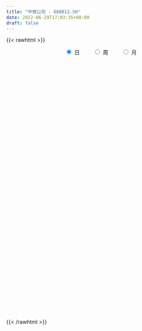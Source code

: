 ```yaml
---
title: "中微公司 - 688012.SH"
date: 2022-06-29T17:03:35+08:00
draft: false
---
```

{{< rawhtml >}}
    <div style="text-align: center">
        <label style="padding: 1rem;"><input style="margin-right: .5rem" type="radio" name="period" value="D" checked onclick="period_change(this)">日</label>
        <label style="padding: 1rem;"><input style="margin-right: .5rem" type="radio" name="period" value="W" onclick="period_change(this)">周</label>
        <label style="padding: 1rem;"><input style="margin-right: .5rem" type="radio" name="period" value="M" onclick="period_change(this)">月</label>
    </div>
    <div id="chart" style="height: 700px;"></div> 
    <script type="text/javascript">
        const D_v = [21532.3,25287.91,28252.12,36360.86,23301.72,32332.23,22603.24,20315.88,37349.84,37706.82,51556.16,33073.04,34299.2,32228.24,26171.4,37583.78,30838.77,32577.52,54292.66,66043.39,43906.94,46294.29,49830.42,50639.42,56977.89,43512.86,53248.67,32442.05,43869.91,41009.09,70793.9,48223.86,54056.94,68124.53,42518.94,82080.92,61650.99,89399.94,81242.79,80389.44,70031.87,49073.4,59606.68,64325.01,47769.91,56822.36,37886.48,29368.86,29942.25,42675.8,37339.74,24445.16,22546.65,31050.84,22503.02,46671.87,58168.71,26228.47,40235.33,23703.06,28880.95,37249.81,64925.39,87578.28,32872.89,34609.54,25985.16,26371.24,36089.07,55313.49,33164.44,46878.7,32481.86,40244.45,24789.3,27358.66,25005.88,28148.01,28010.5,38325.16,24130.02,32681.73,61934.17,33910.61,32788.64,27910.24,32760.42,23512.63,23762.84,27190.82,26480.81,28647.74,25053.13,29829.95,34005.66,36888.61,73573.05,53534.58,58339.36,39145.13,37464.89,47340.15,103141.42,49028.76,70738.97,37152.02,34130.0,70284.84,55707.69,26029.7,24930.97,19251.0,37330.91,24516.88,27709.94,27400.14,29575.88,54561.37,31962.51,41567.18,23881.14,33145.69,31695.79,27186.53,43498.86,68497.2,111941.1,70364.95,57372.94,29955.21,27531.18,30447.43,64914.6,46297.94,38799.8,27150.22,58231.75,26298.59,26498.09,30622.89,66777.53,51981.13,71591.42,55219.89,57753.89,35620.85,57397.17,43983.21,104117.64,136958.6,149894.25,111262.34,70734.36,66520.85,53481.39,58967.62,50819.71,45934.98,42940.81,42173.06,44517.29,36087.09,32244.37,64991.21,57452.83,62863.41,40870.32,31611.58,38051.46,51559.92,48630.82,51551.78,44097.51,51127.92,66576.06,56414.95,43113.48,54912.58,33358.14,68178.19,42101.44,61428.85,55443.71,42716.82,63946.49,48514.89,39309.36,30131.14,33691.7,24818.91,28021.23,21141.06,42992.26,36886.28,33518.23,49790.32,32092.32,27770.37,54146.02,88022.16,103348.06,44074.88,72213.98,45206.29,38905.19,31593.42,28929.06,22475.59,42473.66,27990.82,47307.84,28991.41,20477.97,32715.82,22474.22,43438.36,40898.94,28587.24,42839.79,35480.12,25292.08,55991.65,28475.6,26874.7,26261.06,44610.88,76307.06,51464.2,49195.28,39220.44,28201.21,26805.86,35558.87,51095.41,68065.81,96030.11,55676.33,48039.5,104869.37,69791.19,55576.01,58397.96,90168.54,68597.0,57085.1,90192.47,112133.71,119261.29,95747.44,222778.7,179185.34,94106.24,82056.44,133473.76,90909.62,87955.82,90562.92,73187.02,111085.99,92817.3,92270.73,214158.85,131973.54,120326.07,185155.48,122410.59,142664.33,110644.86,89419.59,88384.88,122565.16,82870.23,60563.66,141571.93,221085.61,191876.91,181347.01,238896.79,148945.06,189249.81,170596.93,169275.11,213211.18,132598.93,81893.5,145366.21,104425.55,94061.74,91342.68,101388.6,102267.07,87402.62,79413.28,74147.74,94138.01,74470.31,88040.29,78245.81,95215.55,92331.25,63590.9,149593.47,116261.73,93915.96,108220.54,92732.43,79448.43,53368.57,55594.05,79388.27,108228.41,74911.51,57918.61,40974.39,64595.84,52097.91,47988.61,72953.18,51002.71,54588.8,51550.5,56778.94,69934.56,55227.44,56085.26,65113.81,59921.85,44591.98,84841.2,45873.89,33575.25,35304.78,43442.03,76602.7,50792.51,46168.44,58291.93,60661.34,98534.2,48561.45,59236.68,48863.97,42193.05,55522.08,54246.71,67489.69,136801.87,148224.03,70653.11,60056.36,56096.59,52182.23,51910.15,43076.74,60633.79,60754.35,53413.56,56052.59,49304.61,41837.85,53079.2,39620.34,81707.3,67879.49,44717.75,52280.1,39268.28,48230.38,59154.36,54372.62,34370.41,44562.69,33392.29,78992.85,62475.04,49573.51,41929.37,51350.1,46750.15,38914.26,43336.72,48400.07,64030.25,50569.68,194938.31,110441.91,96410.63,65577.14,65175.56,63127.7,71449.34,49053.74,55999.32,67758.75,74577.43,49359.19,55329.47,57438.66,115665.39,88578.46,112171.98,76992.87,73792.14,53107.19,84182.56,53183.28,54433.98,47494.18,53717.44,115844.73,68684.25,70977.98,49897.52,30414.14,51987.55,111864.71,96109.17,60032.81,42361.63,42240.28,44692.87,43838.95,66137.12,58260.57,73810.71,97034.69,96924.83,104458.6,35292.94,62209.99,75161.53,73517.41,35372.65,31110.43,41696.74,31618.72,39648.12,42649.49,26297.12,28722.42,34636.22,57592.55,38606.52,47132.99,34884.62,41163.24,39532.51,51116.87,33209.71,71864.92,30089.8,51662.53,36801.0,29474.92,34931.58,36080.58,50017.34,47540.83,49599.22,65546.57,57909.57,51321.16,33467.67,24593.78,61268.54,63749.12,35524.75,24617.74,28478.78,37561.95,43576.35,43263.02,44236.34,25546.08,35018.22,27863.17,25596.47,33708.65,40498.81,73060.95,75966.61,127062.14,97483.68,60335.66,53751.07,66132.61,109515.7,57706.18,77945.65,49031.55,40865.7,45653.35,42472.4,48010.96,63628.67,40875.48,43390.9,48594.66,72367.96,67095.6]
const D_histogram = [0.0,-0.1857094017,-0.7112320452,-0.6681629819,-0.7499935336,-1.4089073855,-1.5468274631,-1.7565144303,-1.0740226624,-0.1483722298,1.6722002428,2.7833896817,3.3043088502,2.5971715537,2.0646928518,2.0854527386,2.056566316,1.8995775261,4.1212622715,4.7813178677,4.9965401589,5.1266209987,5.1465425692,4.9525415466,5.3559667777,4.1349076161,0.616449583,-2.7683482895,-5.0879034416,-5.9282120524,-6.7008554574,-7.1755624857,-7.4822778838,-7.9224304776,-7.9538976896,-6.7757782951,-5.1551395866,-3.0565675206,0.3138474703,1.1246349105,1.4443219006,1.204488101,0.2670439816,0.508884951,0.0809872817,0.0315797171,-0.2516065984,-0.6154863945,-0.744621998,-0.554784624,-1.0684319364,-1.2367709153,-1.4527261696,-1.7113361902,-1.9594406703,-2.9014371905,-2.3786655145,-2.0536233634,-1.7716990823,-1.5345610659,-1.4684448982,-1.4024272726,-0.7553568315,-1.5306402115,-2.0588242021,-2.6097104421,-2.815805855,-2.4235343669,-1.8895143024,-0.6196129585,0.1076085766,1.0332331856,1.8689620594,2.4164811249,2.6259782716,2.8248989161,2.6346489353,2.0602147464,1.5026947782,1.733987745,1.7167333183,1.7123554393,2.5522154779,2.6722497183,2.257890496,1.7746860756,1.1438955268,0.6303884008,0.4277490053,-0.0751944745,-0.6185726636,-1.1988813917,-1.5458224074,-1.4931244789,-1.0284794695,-0.6945989239,-0.0246383355,0.0295673963,0.774077664,1.084025957,1.3900599941,1.5423270496,2.6824678617,2.8091832072,1.784774588,0.9449301476,0.5472660858,-0.3143555568,-0.7661234817,-1.0619334394,-1.1291074917,-1.1751556532,-1.2775368439,-1.2486799238,-1.274716562,-1.390239626,-1.1792931675,-0.6106335618,-0.0555065417,0.5004549493,0.7547911644,0.744394673,0.9108944331,1.0664222964,1.2025750376,1.6683408919,2.655822189,2.8058877705,2.3466161031,1.7692108489,1.2697186971,1.0140207422,1.3466086822,0.9220968839,0.8032699778,0.5556068191,-0.3303453963,-0.9201431825,-1.1330339369,-1.1463601212,-0.5284085412,0.0762254488,0.422386175,0.3672609061,-0.1179339433,-0.3077253036,0.0454551564,0.2608547498,1.0212918733,2.2904787975,2.5980803476,3.1316217407,2.7097452035,2.4484464083,1.9583163993,1.1628327492,0.5806848027,0.3694907854,-0.2479931416,-1.1388892661,-1.9578511553,-2.1769819575,-2.4070289096,-2.9084464198,-3.150731974,-3.7901808614,-4.0607691477,-3.7882669156,-3.4567091663,-2.8117356947,-2.3072370504,-1.7434946667,-1.4713318883,-1.1784119667,-1.3254932573,-1.6680662185,-1.4808909518,-1.2265780842,-1.0160253933,-1.1690071415,-1.1543407606,-1.5477421872,-2.1331952879,-2.293567121,-1.7679914488,-1.6088310133,-1.6093424846,-1.3916173018,-0.9611080325,-0.5465189486,-0.1445272003,0.2715829519,0.649221183,0.6138800892,0.5307433275,0.8381651836,1.129210406,1.2721830933,1.6814566307,2.4072156058,3.0701912721,3.3642460462,3.8334785953,3.8092822233,3.4626568623,2.9414486055,2.3186700807,1.9269876523,1.836691286,1.6384548449,1.7340473787,1.5108941404,1.2117216267,1.0150310401,0.8752552852,0.6577841816,0.1966614093,-0.0201195888,0.1178346164,0.2051481369,0.1031521476,-0.4544503592,-0.8812551095,-1.083633313,-1.0301582233,-0.7248771238,0.0378628121,0.4626888989,0.8585235387,1.0099014988,0.9876106692,0.7411515461,0.6372818876,0.7971702303,0.9781613609,1.4446506324,1.4503264221,1.5190345148,1.8952401863,2.0795686236,1.7156911074,1.615601294,1.6051937203,1.1724426625,0.7266463024,0.6083695133,-0.0777480081,-0.2252849037,-0.4922330684,0.7120756142,1.8388559954,2.4555621028,2.3993788018,2.6068724235,2.1421197273,1.9328187802,1.8557351184,1.3897214112,1.2015261231,0.4951474294,-0.5358554787,-0.5223062195,-0.6653324149,-0.5541439439,0.26000941,0.7120654562,0.7452813563,0.1347359178,-0.3383429882,-0.801798067,-1.7627851859,-2.4579166287,-2.9424583262,-2.3988083489,-0.3319958202,1.308115875,3.2185103871,3.4167002052,2.9466476144,4.2907896665,5.1244302255,4.2470142063,1.6927275209,0.3527916802,-0.8936690269,-2.2285902991,-3.1048332256,-3.7203468858,-3.8955694707,-3.6529556233,-4.2205119047,-4.326672127,-4.6904454011,-4.676660518,-4.2388799622,-3.5773529968,-2.5455639336,-1.7454409846,-1.3856726071,-1.5001298872,-1.4237710043,-2.1973221807,-2.2071953332,-2.5063317691,-3.0898236083,-2.9702444502,-2.3112135586,-1.8564385537,-1.4254897719,-0.8692727132,-0.0804743293,-0.1392247181,-0.1514461697,-0.0665097929,0.1356490933,-0.1146344443,0.0694284325,0.5612346468,0.8793579898,0.7636147016,0.7357236239,0.5125166009,0.1404078342,0.0879118638,-0.1803493161,-0.6733969942,-0.8128100134,-0.8490461879,-0.232846783,-0.0084877316,0.2016767494,0.2976555516,0.389745511,0.9044514333,1.2580558221,1.290808066,0.9978202542,0.337612805,0.7478595055,1.0444910667,1.1881626727,1.2608220912,1.2312357199,1.1962970035,0.7933477997,0.9084877122,1.6555086533,2.2999889507,2.3619012417,2.1317290069,1.5859305335,1.2048960913,0.9054320302,0.6560513792,0.739371905,0.4463438944,0.077914067,0.0751149456,-0.233330423,-0.6783573165,-0.8248222579,-0.8779810962,-1.4090434952,-1.3662027615,-1.5243780338,-1.800609129,-1.7895500295,-1.593647638,-1.5093354507,-1.5112617842,-1.3716041309,-1.4122426041,-1.3033528888,-1.6363568687,-2.0560282394,-2.2531698386,-2.3266348251,-2.3281057421,-2.3301229704,-2.1336985266,-1.8949096471,-1.6690370406,-1.1784989252,-0.7767604971,-0.8296844903,-0.825959434,-0.5712514221,-0.3295501796,-0.2164106237,-0.2907588466,-0.0007044968,0.1062391111,0.2929516166,0.6168472734,0.7817889,0.8194420829,0.7638991695,0.62622443,1.0746557702,1.293960262,1.7974633935,1.8927536257,1.6399117184,1.5287430048,1.1155988284,1.0198642588,0.8634793705,0.6236176399,0.2755782923,0.7561212398,1.1106961467,1.4405026657,1.5682867133,1.4915271726,1.4933190973,1.7686771066,1.6884083625,1.6076847251,1.4978872719,1.4066702284,1.1493470526,0.7451746451,0.5747737522,0.25602326,0.1150484903,0.2470667574,0.1802237099,-0.2130232011,-0.5855370303,-0.9592931327,-0.7325841448,-0.564117488,-0.4894793364,-0.3871033776,-0.4403049611,-0.4698025737,-0.5947831728,-0.7736178672,-0.8710464315,-0.9971505759,-0.8406979993,-0.6238342842,-0.3924542569,-0.4191193592,-0.3741491198,-0.1881428633,-0.3429801311,-0.4549404346,-0.7105333475,-0.7482112685,-0.8019771068,-0.5548553916,-0.4862974754,-0.4913021332,-0.5301832551,-0.646401308,-1.0556068016,-1.3737905584,-1.2054033874,-0.8600144987,-0.2385879066,0.1575079612,0.4180513229,0.4367086724,0.7931791706,1.1666675951,1.4054164833,1.5114473922,1.3829766428,1.4091358524,1.4382863807,1.5072633799,1.575006294,1.4969886001,1.1355595129,0.8074960697,0.5476115786,0.2541292381,0.2524225237,0.6258386107,0.882159226,1.4523287573,1.9747768616,2.155266047,2.1357661269,1.7311624531,1.6212851377,1.3382696837,0.8136544523,0.3783214022,0.0668560185,-0.1444145936,-0.3555092493,-0.4448510289,-0.9167757081,-1.056664499,-1.103780695,-1.1720024939,-0.8502594766,-0.9416663294]
const D_fast = [0.0,-0.2321367521,-0.9354674069,-1.0594390891,-1.3287680242,-2.3399087224,-2.8645356658,-3.5133512406,-3.0993651383,-2.2108077632,0.0278147702,1.8348516294,3.1818480105,3.1240036025,3.1076981135,3.649821185,4.1350763414,4.452981933,7.7049822463,9.5603673094,11.0247246403,12.4364607298,13.7430179426,14.7871523066,16.5295692322,16.3422369746,12.9778913372,8.9010063924,5.3094753798,2.987113756,0.5392564866,-1.7293411631,-3.9066260321,-6.3273862454,-8.3473278797,-8.863153059,-8.5312992472,-7.1968690614,-3.7479922028,-2.656046035,-1.9752785698,-1.9139903441,-2.7846734682,-2.4156112609,-2.8232621098,-2.8647747452,-3.2108627102,-3.728614105,-4.0439052079,-3.9927639899,-4.7735192864,-5.2510509942,-5.8301877909,-6.516631859,-7.2545965066,-8.9219523245,-8.9938470271,-9.1822107169,-9.3432112064,-9.4897134565,-9.7907085133,-10.0752977059,-9.6170664726,-10.7750099055,-11.8178999467,-13.0212137972,-13.9312606738,-14.1448727774,-14.0832312885,-12.9682331842,-12.214109505,-11.0301765995,-9.7272072109,-8.5755678642,-7.7095761496,-6.8044307761,-6.3360185231,-6.3953990254,-6.577245299,-5.912455396,-5.5005264932,-5.0768155123,-3.5989016042,-2.8108049342,-2.6606915325,-2.700224434,-3.0450411011,-3.4009511269,-3.4966532711,-4.0183953695,-4.7164167245,-5.5964458006,-6.329842418,-6.6504256093,-6.4429004673,-6.2826696527,-5.6188686481,-5.5572710673,-4.6192413836,-4.0382866013,-3.3847375657,-2.8468887478,-1.0361309703,-0.207119823,-0.7853347951,-1.3889466987,-1.6497942391,-2.5900047709,-3.2333035662,-3.7945968837,-4.144047809,-4.4838848837,-4.9056502854,-5.1889633462,-5.5336791249,-5.9967620955,-6.0806389288,-5.6646377136,-5.1233873289,-4.4423121006,-3.9992780944,-3.8235759176,-3.4293525492,-3.0072191118,-2.5704226112,-1.687571534,-0.0361346896,0.8154028345,0.9427851929,0.807682651,0.6256201734,0.6234274041,1.2926675147,1.0986799374,1.1806705256,1.0719090717,0.1033705073,-0.7164630746,-1.2126123132,-1.5125285278,-1.0266790831,-0.4029887309,0.0487685391,0.0854584966,-0.4292198386,-0.6959425247,-0.3313982757,-0.0507849948,0.964975097,2.8067817205,3.7639033575,5.0803501859,5.3359099495,5.6867227564,5.6861718472,5.1813963844,4.7444196386,4.6255983176,3.9461161052,2.7704976642,1.4620729862,0.6986966945,-0.1331074849,-1.3616366,-2.3916051478,-3.9785992505,-5.2643798238,-5.9389443206,-6.4715638628,-6.5295243148,-6.6018349332,-6.4739662162,-6.5696364098,-6.5713194799,-7.0497740849,-7.8093636007,-7.992411072,-8.0447427253,-8.0881963828,-8.5334299163,-8.8073487256,-9.587685699,-10.7064376217,-11.440201235,-11.356623425,-11.5996707429,-12.0025178353,-12.132696978,-11.9424647168,-11.6645053701,-11.2986454219,-10.8146395317,-10.2746960048,-10.1565670764,-10.1070180061,-9.5900548542,-9.0167070303,-8.5556885696,-7.7260508745,-6.398487998,-4.9679645137,-3.832848228,-2.4052460301,-1.4771218462,-0.9580829916,-0.7439290971,-0.7870401017,-0.696975617,-0.3280991619,-0.1167218917,0.4123824868,0.5669527835,0.5707106765,0.62777785,0.7068159164,0.6537908582,0.2418334382,0.0200225429,0.1874354022,0.3260359569,0.2498280045,-0.4213870921,-1.0685056198,-1.5417921515,-1.7458566176,-1.6217947991,-0.8495891602,-0.3090908486,0.3013746758,0.7052280106,0.9298398483,0.8686686117,0.9241194251,1.2833003254,1.7088317962,2.5364837258,2.9047411211,3.3532078425,4.2032235605,4.9074441537,4.9724894144,5.2762999245,5.6671907808,5.5275503887,5.2634156041,5.2972311934,4.5916766699,4.3878185485,3.9978121166,5.3801397028,6.9666340829,8.1972307159,8.7408921154,9.600103843,9.6708810786,9.9447848265,10.3316349443,10.21305159,10.3252378327,9.7426459963,8.5776792185,8.4606519228,8.1512926237,8.1239451088,9.0031008152,9.6331732255,9.8527094646,9.2758480056,8.7181833524,8.0542787569,6.6525953416,5.3429847416,4.1228284625,4.0667763526,6.0505899262,8.0177305902,10.7327526991,11.7851175685,12.0517268813,14.46856635,16.5833144653,16.7676519977,14.6365471926,13.3848092719,11.9149313081,10.0228624611,8.3704112282,6.8248108466,5.675695894,5.0050708356,3.382386578,2.1945583239,0.6581736996,-0.4972065468,-1.1191459815,-1.3519572653,-0.9565591855,-0.5927964827,-0.579446257,-1.0689360089,-1.3485198771,-2.6714015986,-3.2330735844,-4.1587929626,-5.5147407039,-6.1377226583,-6.0564951564,-6.0658297899,-5.9912534511,-5.6523545707,-4.8836747691,-4.9772313374,-5.0273143315,-4.9590054029,-4.7229342434,-5.001876392,-4.8004564071,-4.1683415311,-3.6303786906,-3.5552183034,-3.3991784752,-3.494256348,-3.8312631561,-3.8617811606,-4.1751296694,-4.8365265961,-5.1791421187,-5.4276398402,-4.869652131,-4.6474150125,-4.3868313441,-4.2164386541,-4.0269123169,-3.2860935362,-2.617975192,-2.2625209315,-2.3060536798,-2.8818579278,-2.2846463509,-1.726892023,-1.2861797489,-0.8983148075,-0.6200922489,-0.3559567143,-0.5605689683,-0.2183071278,0.9425909767,2.1620685118,2.8144561132,3.1172161301,2.9679002901,2.8880898708,2.8149838172,2.729616011,2.9977795131,2.8163374761,2.4673861653,2.4833657804,2.1165878061,1.5019715834,1.1493010775,0.8766469652,-0.0066763076,-0.3053862643,-0.844656045,-1.5710394225,-2.0073678303,-2.2098773483,-2.5028990237,-2.8826408033,-3.0858841827,-3.4795833069,-3.6965318138,-4.4386250109,-5.3723034415,-6.1327375003,-6.7878611931,-7.3713585456,-7.9559065165,-8.2929067043,-8.5278452366,-8.7192318902,-8.5233185062,-8.3157702023,-8.5761153181,-8.7788801203,-8.666984964,-8.5076712664,-8.4486343664,-8.5956723009,-8.3057940753,-8.1722906897,-7.91234028,-7.4342328048,-7.0738439533,-6.8313302496,-6.6958983707,-6.6770170026,-5.9599217199,-5.4171271626,-4.4642581827,-3.8957795441,-3.7386435218,-3.4676264841,-3.6018709534,-3.4426394584,-3.383154504,-3.4671118246,-3.7462565992,-3.0766833417,-2.4444343981,-1.7545022128,-1.2346464867,-0.9385242343,-0.5634025353,0.1541247506,0.4959580972,0.8171556411,1.0818300058,1.3422805194,1.3722941067,1.1544153605,1.1277079057,0.8729632285,0.7607505814,0.9545355378,0.9327484178,0.4862457065,-0.0326523802,-0.6462317658,-0.6026688141,-0.5752315293,-0.6229632118,-0.6173630974,-0.7806409212,-0.9275891772,-1.2012655695,-1.5735047308,-1.8886949029,-2.2640866913,-2.3178086145,-2.2569034704,-2.1236370074,-2.2550819494,-2.3036489901,-2.1646784494,-2.4052607499,-2.6309561621,-3.0641824119,-3.28891315,-3.543173265,-3.4347653976,-3.4877818503,-3.6156120414,-3.787038977,-4.064857357,-4.737964551,-5.3995959474,-5.5325596232,-5.4021743593,-4.8403947438,-4.4049218856,-4.0398656932,-3.9120311756,-3.3572658848,-2.6921105615,-2.1020075525,-1.6181147955,-1.4008413843,-1.0223982116,-0.6336760881,-0.1878832439,0.2736112437,0.5698406998,0.4923014908,0.366112065,0.2431304686,0.0131804376,0.0745793542,0.6044550939,1.0813155157,2.0145672363,3.030709556,3.7500152531,4.2644568648,4.2926438043,4.5880877733,4.6396397403,4.3184381219,3.9776854223,3.6829340432,3.4355597827,3.1355878148,2.9350332779,2.2339146717,1.8298597561,1.5067983862,1.1455759639,1.254754112,0.9279306769]
const D_slow = [0.0,-0.0464273504,-0.2242353617,-0.3912761072,-0.5787744906,-0.931001337,-1.3177082027,-1.7568368103,-2.0253424759,-2.0624355334,-1.6443854727,-0.9485380522,-0.1224608397,0.5268320487,1.0430052617,1.5643684464,2.0785100254,2.5534044069,3.5837199748,4.7790494417,6.0281844814,7.3098397311,8.5964753734,9.83461076,11.1736024545,12.2073293585,12.3614417542,11.6693546819,10.3973788215,8.9153258084,7.240111944,5.4462213226,3.5756518516,1.5950442322,-0.3934301902,-2.0873747639,-3.3761596606,-4.1403015407,-4.0618396732,-3.7806809455,-3.4196004704,-3.1184784451,-3.0517174497,-2.924496212,-2.9042493915,-2.8963544623,-2.9592561119,-3.1131277105,-3.29928321,-3.4379793659,-3.70508735,-4.0142800789,-4.3774616213,-4.8052956688,-5.2951558364,-6.020515134,-6.6151815126,-7.1285873535,-7.571512124,-7.9551523905,-8.3222636151,-8.6728704332,-8.8617096411,-9.244369694,-9.7590757445,-10.4115033551,-11.1154548188,-11.7213384105,-12.1937169861,-12.3486202257,-12.3217180816,-12.0634097852,-11.5961692703,-10.9920489891,-10.3355544212,-9.6293296922,-8.9706674584,-8.4556137718,-8.0799400772,-7.646443141,-7.2172598114,-6.7891709516,-6.1511170821,-5.4830546525,-4.9185820285,-4.4749105096,-4.1889366279,-4.0313395277,-3.9244022764,-3.943200895,-4.0978440609,-4.3975644088,-4.7840200107,-5.1573011304,-5.4144209978,-5.5880707288,-5.5942303126,-5.5868384636,-5.3933190476,-5.1223125583,-4.7747975598,-4.3892157974,-3.718598832,-3.0163030302,-2.5701093832,-2.3338768463,-2.1970603248,-2.275649214,-2.4671800845,-2.7326634443,-3.0149403172,-3.3087292305,-3.6281134415,-3.9402834225,-4.258962563,-4.6065224695,-4.9013457613,-5.0540041518,-5.0678807872,-4.9427670499,-4.7540692588,-4.5679705905,-4.3402469823,-4.0736414082,-3.7729976488,-3.3559124258,-2.6919568786,-1.990484936,-1.4038309102,-0.9615281979,-0.6440985237,-0.3905933381,-0.0539411676,0.1765830534,0.3774005479,0.5163022526,0.4337159036,0.2036801079,-0.0795783763,-0.3661684066,-0.4982705419,-0.4792141797,-0.373617636,-0.2818024094,-0.3112858953,-0.3882172212,-0.3768534321,-0.3116397446,-0.0563167763,0.5163029231,1.16582301,1.9487284451,2.626164746,3.2382763481,3.7278554479,4.0185636352,4.1637348359,4.2561075322,4.1941092468,3.9093869303,3.4199241415,2.8756786521,2.2739214247,1.5468098197,0.7591268262,-0.1884183891,-1.203610676,-2.1506774049,-3.0148546965,-3.7177886202,-4.2945978828,-4.7304715495,-5.0983045215,-5.3929075132,-5.7242808275,-6.1412973822,-6.5115201201,-6.8181646412,-7.0721709895,-7.3644227749,-7.653007965,-8.0399435118,-8.5732423338,-9.146634114,-9.5886319762,-9.9908397296,-10.3931753507,-10.7410796762,-10.9813566843,-11.1179864215,-11.1541182215,-11.0862224836,-10.9239171878,-10.7704471655,-10.6377613337,-10.4282200378,-10.1459174363,-9.8278716629,-9.4075075052,-8.8057036038,-8.0381557858,-7.1970942742,-6.2387246254,-5.2864040696,-4.420739854,-3.6853777026,-3.1057101824,-2.6239632694,-2.1647904479,-1.7551767366,-1.3216648919,-0.9439413569,-0.6410109502,-0.3872531901,-0.1684393688,-0.0039933234,0.0451720289,0.0401421317,0.0696007858,0.12088782,0.1466758569,0.0330632671,-0.1872505103,-0.4581588385,-0.7156983943,-0.8969176753,-0.8874519723,-0.7717797475,-0.5571488629,-0.3046734882,-0.0577708209,0.1275170656,0.2868375375,0.4861300951,0.7306704353,1.0918330934,1.4544146989,1.8341733277,2.3079833742,2.8278755301,3.256798307,3.6606986305,4.0619970605,4.3551077262,4.5367693018,4.6888616801,4.6694246781,4.6131034521,4.490045185,4.6680640886,5.1277780875,5.7416686131,6.3415133136,6.9932314195,7.5287613513,8.0119660463,8.4758998259,8.8233301787,9.1237117095,9.2474985669,9.1135346972,8.9829581423,8.8166250386,8.6780890526,8.7430914052,8.9211077692,9.1074281083,9.1411120877,9.0565263407,8.8560768239,8.4153805275,7.8009013703,7.0652867887,6.4655847015,6.3825857464,6.7096147152,7.514242312,8.3684173633,9.1050792669,10.1777766835,11.4588842399,12.5206377914,12.9438196717,13.0320175917,12.808600335,12.2514527602,11.4752444538,10.5451577324,9.5712653647,8.6580264589,7.6028984827,6.5212304509,5.3486191007,4.1794539712,3.1197339806,2.2253957314,1.589004748,1.1526445019,0.8062263501,0.4311938783,0.0752511272,-0.474079418,-1.0258782512,-1.6524611935,-2.4249170956,-3.1674782081,-3.7452815978,-4.2093912362,-4.5657636792,-4.7830818575,-4.8032004398,-4.8380066193,-4.8758681618,-4.89249561,-4.8585833367,-4.8872419477,-4.8698848396,-4.7295761779,-4.5097366805,-4.3188330051,-4.1349020991,-4.0067729489,-3.9716709903,-3.9496930244,-3.9947803534,-4.1631296019,-4.3663321053,-4.5785936523,-4.636805348,-4.6389272809,-4.5885080936,-4.5140942057,-4.4166578279,-4.1905449696,-3.8760310141,-3.5533289975,-3.303873934,-3.2194707328,-3.0325058564,-2.7713830897,-2.4743424215,-2.1591368987,-1.8513279688,-1.5522537179,-1.353916768,-1.1267948399,-0.7129176766,-0.1379204389,0.4525548715,0.9854871232,1.3819697566,1.6831937794,1.909551787,2.0735646318,2.258407608,2.3699935816,2.3894720984,2.4082508348,2.349918229,2.1803288999,1.9741233354,1.7546280614,1.4023671876,1.0608164972,0.6797219888,0.2295697065,-0.2178178008,-0.6162297103,-0.993563573,-1.3713790191,-1.7142800518,-2.0673407028,-2.393178925,-2.8022681422,-3.316275202,-3.8795676617,-4.461226368,-5.0432528035,-5.6257835461,-6.1592081777,-6.6329355895,-7.0501948497,-7.344819581,-7.5390097052,-7.7464308278,-7.9529206863,-8.0957335418,-8.1781210867,-8.2322237427,-8.3049134543,-8.3050895785,-8.2785298007,-8.2052918966,-8.0510800782,-7.8556328532,-7.6507723325,-7.4597975401,-7.3032414326,-7.0345774901,-6.7110874246,-6.2617215762,-5.7885331698,-5.3785552402,-4.996369489,-4.7174697819,-4.4625037172,-4.2466338745,-4.0907294646,-4.0218348915,-3.8328045815,-3.5551305448,-3.1950048784,-2.8029332001,-2.4300514069,-2.0567216326,-1.614552356,-1.1924502653,-0.7905290841,-0.4160572661,-0.064389709,0.2229470541,0.4092407154,0.5529341535,0.6169399685,0.6457020911,0.7074687804,0.7525247079,0.6992689076,0.55288465,0.3130613669,0.1299153307,-0.0111140413,-0.1334838754,-0.2302597198,-0.3403359601,-0.4577866035,-0.6064823967,-0.7998868635,-1.0176484714,-1.2669361154,-1.4771106152,-1.6330691863,-1.7311827505,-1.8359625903,-1.9294998702,-1.9765355861,-2.0622806188,-2.1760157275,-2.3536490644,-2.5407018815,-2.7411961582,-2.8799100061,-3.0014843749,-3.1243099082,-3.256855722,-3.418456049,-3.6823577494,-4.025805389,-4.3271562358,-4.5421598605,-4.6018068372,-4.5624298469,-4.4579170161,-4.348739848,-4.1504450554,-3.8587781566,-3.5074240358,-3.1295621877,-2.783818027,-2.4315340639,-2.0719624688,-1.6951466238,-1.3013950503,-0.9271479003,-0.6432580221,-0.4413840046,-0.30448111,-0.2409488005,-0.1778431695,-0.0213835169,0.1991562896,0.562238479,1.0559326944,1.5947492061,2.1286907379,2.5614813511,2.9668026356,3.3013700565,3.5047836696,3.5993640201,3.6160780247,3.5799743763,3.491097064,3.3798843068,3.1506903798,2.886524255,2.6105790813,2.3175784578,2.1050135886,1.8695970063]
const D_data = [['2020-06-08', 217.87, 212.38, 210.31, 218.0],['2020-06-09', 212.96, 209.47, 206.22, 213.4],['2020-06-10', 208.6, 202.9, 201.5, 211.28],['2020-06-11', 204.0, 208.12, 204.0, 215.5],['2020-06-12', 202.38, 205.81, 198.8, 209.97],['2020-06-15', 203.0, 195.59, 193.0, 203.0],['2020-06-16', 198.8, 198.61, 196.3, 202.86],['2020-06-17', 198.0, 195.22, 191.66, 200.57],['2020-06-18', 196.75, 206.28, 195.0, 208.8],['2020-06-19', 204.51, 212.91, 201.21, 213.09],['2020-06-22', 216.0, 231.93, 216.0, 235.0],['2020-06-23', 229.91, 232.6, 224.02, 235.48],['2020-06-24', 232.32, 232.0, 228.56, 240.85],['2020-06-29', 227.6, 218.5, 217.67, 227.89],['2020-06-30', 222.42, 219.31, 217.61, 226.1],['2020-07-01', 219.35, 226.71, 217.0, 227.98],['2020-07-02', 226.0, 227.99, 221.28, 231.48],['2020-07-03', 229.0, 227.8, 216.6, 230.0],['2020-07-06', 235.05, 266.08, 235.05, 270.78],['2020-07-07', 273.27, 258.5, 258.0, 297.7],['2020-07-08', 256.0, 260.0, 255.61, 268.37],['2020-07-09', 260.55, 264.89, 257.0, 266.21],['2020-07-10', 260.9, 269.18, 257.37, 274.77],['2020-07-13', 267.85, 271.4, 260.93, 271.6],['2020-07-14', 268.4, 285.1, 258.0, 298.0],['2020-07-15', 288.0, 268.0, 264.0, 288.99],['2020-07-16', 260.25, 230.0, 220.0, 260.34],['2020-07-17', 225.2, 213.79, 212.1, 233.33],['2020-07-20', 212.5, 210.08, 190.27, 216.4],['2020-07-21', 207.16, 217.0, 207.1, 232.68],['2020-07-22', 212.0, 209.55, 207.5, 227.5],['2020-07-23', 209.8, 205.23, 196.81, 214.55],['2020-07-24', 196.0, 199.97, 195.0, 209.0],['2020-07-27', 202.0, 190.45, 185.0, 203.88],['2020-07-28', 193.1, 188.0, 184.0, 194.44],['2020-07-29', 188.0, 200.18, 187.01, 203.0],['2020-07-30', 204.0, 208.14, 204.0, 215.88],['2020-07-31', 207.26, 220.39, 207.26, 221.7],['2020-08-03', 230.45, 249.49, 230.45, 256.8],['2020-08-04', 249.0, 228.77, 225.88, 249.0],['2020-08-05', 242.0, 226.2, 222.99, 243.0],['2020-08-06', 223.0, 220.0, 216.0, 227.6],['2020-08-07', 220.0, 208.21, 204.8, 222.97],['2020-08-10', 206.0, 220.99, 205.36, 226.78],['2020-08-11', 220.0, 211.91, 211.6, 223.87],['2020-08-12', 209.0, 214.99, 200.05, 216.0],['2020-08-13', 214.56, 210.65, 208.35, 216.5],['2020-08-14', 209.56, 207.1, 203.55, 214.48],['2020-08-17', 209.92, 207.7, 204.02, 209.92],['2020-08-18', 207.11, 210.86, 204.27, 212.0],['2020-08-19', 209.52, 200.0, 200.0, 211.5],['2020-08-20', 198.0, 201.0, 195.0, 207.08],['2020-08-21', 203.81, 197.68, 196.0, 205.0],['2020-08-24', 197.68, 193.93, 191.11, 199.48],['2020-08-25', 195.06, 190.49, 190.23, 199.44],['2020-08-26', 190.88, 175.8, 175.8, 191.41],['2020-08-27', 177.7, 190.0, 176.25, 193.27],['2020-08-28', 188.0, 187.06, 184.88, 189.87],['2020-08-31', 188.03, 185.58, 183.82, 196.78],['2020-09-01', 185.0, 183.99, 181.21, 186.91],['2020-09-02', 185.56, 180.3, 179.3, 186.88],['2020-09-03', 180.0, 178.29, 177.0, 182.78],['2020-09-04', 176.3, 185.39, 176.05, 187.5],['2020-09-07', 185.5, 165.0, 164.0, 185.5],['2020-09-08', 163.8, 161.76, 159.66, 166.8],['2020-09-09', 159.43, 155.23, 153.5, 159.85],['2020-09-10', 158.0, 153.78, 153.0, 160.48],['2020-09-11', 155.6, 158.05, 153.13, 158.2],['2020-09-14', 162.5, 158.9, 157.86, 165.77],['2020-09-15', 159.68, 170.26, 156.01, 174.0],['2020-09-16', 168.02, 166.91, 164.21, 170.6],['2020-09-17', 167.5, 172.6, 164.51, 175.76],['2020-09-18', 172.98, 175.73, 171.0, 176.88],['2020-09-21', 177.01, 175.98, 174.4, 184.26],['2020-09-22', 174.5, 174.3, 173.08, 178.56],['2020-09-23', 175.5, 176.04, 174.1, 180.0],['2020-09-24', 174.71, 172.05, 171.0, 176.48],['2020-09-25', 173.72, 165.8, 162.88, 173.8],['2020-09-28', 164.85, 163.19, 157.26, 164.97],['2020-09-29', 164.9, 172.37, 164.65, 174.17],['2020-09-30', 172.37, 170.16, 170.0, 174.57],['2020-10-09', 175.0, 170.64, 168.88, 176.99],['2020-10-12', 173.0, 184.28, 171.0, 184.5],['2020-10-13', 183.0, 179.13, 177.8, 183.98],['2020-10-14', 179.13, 172.87, 171.4, 179.13],['2020-10-15', 172.0, 170.52, 170.0, 176.6],['2020-10-16', 172.3, 166.2, 164.08, 174.08],['2020-10-19', 167.4, 164.69, 164.0, 168.6],['2020-10-20', 164.89, 166.5, 161.0, 166.5],['2020-10-21', 166.3, 160.4, 159.6, 166.3],['2020-10-22', 159.79, 156.2, 156.12, 161.68],['2020-10-23', 156.0, 151.35, 151.01, 158.66],['2020-10-26', 151.0, 150.0, 147.54, 152.6],['2020-10-27', 151.0, 152.28, 148.99, 153.47],['2020-10-28', 152.5, 157.08, 149.36, 158.12],['2020-10-29', 152.78, 156.13, 150.5, 157.68],['2020-10-30', 156.13, 161.98, 154.65, 167.79],['2020-11-02', 162.11, 155.43, 152.02, 164.33],['2020-11-03', 157.0, 165.79, 155.0, 170.49],['2020-11-04', 168.2, 163.2, 162.5, 170.42],['2020-11-05', 168.9, 165.11, 163.55, 171.0],['2020-11-06', 165.66, 164.95, 159.0, 166.6],['2020-11-09', 167.14, 181.96, 167.14, 185.44],['2020-11-10', 181.96, 174.42, 174.38, 181.96],['2020-11-11', 174.88, 159.0, 156.56, 175.66],['2020-11-12', 160.88, 157.0, 155.5, 161.45],['2020-11-13', 157.0, 159.46, 153.3, 160.48],['2020-11-16', 154.45, 150.0, 148.71, 157.8],['2020-11-17', 150.7, 150.8, 142.68, 150.83],['2020-11-18', 150.8, 149.62, 147.12, 150.98],['2020-11-19', 149.0, 150.21, 147.69, 153.32],['2020-11-20', 150.21, 148.79, 147.92, 151.62],['2020-11-23', 148.79, 146.2, 143.5, 148.79],['2020-11-24', 145.07, 146.09, 145.01, 147.8],['2020-11-25', 146.7, 143.81, 143.8, 148.48],['2020-11-26', 143.55, 140.6, 140.04, 145.0],['2020-11-27', 141.0, 143.24, 141.0, 146.38],['2020-11-30', 145.3, 148.41, 145.01, 152.32],['2020-12-01', 148.2, 150.3, 147.05, 151.36],['2020-12-02', 150.01, 152.79, 150.01, 155.88],['2020-12-03', 152.99, 151.02, 150.57, 154.5],['2020-12-04', 150.0, 148.3, 146.7, 151.8],['2020-12-07', 152.17, 150.97, 150.2, 154.58],['2020-12-08', 150.6, 151.9, 149.0, 153.58],['2020-12-09', 152.98, 152.8, 151.04, 155.0],['2020-12-10', 151.7, 159.21, 151.45, 159.91],['2020-12-11', 159.3, 171.0, 158.3, 171.22],['2020-12-14', 169.5, 165.45, 164.12, 170.3],['2020-12-15', 166.0, 158.8, 156.77, 166.88],['2020-12-16', 158.8, 155.99, 155.2, 158.8],['2020-12-17', 155.21, 155.15, 152.33, 157.21],['2020-12-18', 161.0, 157.0, 155.56, 161.0],['2020-12-21', 156.0, 165.5, 153.49, 172.28],['2020-12-22', 164.9, 156.68, 156.25, 167.9],['2020-12-23', 156.68, 159.77, 155.05, 160.6],['2020-12-24', 160.23, 157.77, 156.77, 162.94],['2020-12-25', 155.11, 146.85, 145.4, 156.85],['2020-12-28', 145.0, 146.1, 143.37, 148.0],['2020-12-29', 146.3, 147.83, 146.3, 150.5],['2020-12-30', 146.41, 148.77, 144.85, 149.99],['2020-12-31', 152.0, 157.59, 152.0, 160.6],['2021-01-04', 159.0, 160.49, 153.68, 162.9],['2021-01-05', 159.02, 159.97, 154.5, 164.87],['2021-01-06', 160.28, 156.0, 155.27, 165.87],['2021-01-07', 155.0, 149.2, 147.01, 155.9],['2021-01-08', 150.2, 150.85, 145.7, 152.17],['2021-01-11', 150.36, 157.94, 150.0, 159.0],['2021-01-12', 157.9, 157.83, 154.36, 160.28],['2021-01-13', 157.8, 167.8, 157.0, 171.8],['2021-01-14', 168.72, 181.05, 168.72, 187.89],['2021-01-15', 182.0, 175.36, 172.56, 193.65],['2021-01-18', 174.32, 183.0, 172.72, 188.44],['2021-01-19', 184.0, 174.0, 173.0, 184.0],['2021-01-20', 174.92, 176.65, 167.2, 177.3],['2021-01-21', 174.5, 174.01, 170.11, 177.58],['2021-01-22', 173.99, 168.5, 163.9, 175.25],['2021-01-25', 166.0, 168.72, 162.49, 172.41],['2021-01-26', 167.92, 172.2, 166.5, 174.79],['2021-01-27', 172.82, 165.51, 164.5, 173.41],['2021-01-28', 162.0, 158.01, 157.5, 168.26],['2021-01-29', 160.6, 153.55, 151.8, 162.0],['2021-02-01', 152.0, 157.04, 152.0, 160.5],['2021-02-02', 157.53, 154.21, 153.1, 157.79],['2021-02-03', 154.5, 146.96, 145.9, 154.5],['2021-02-04', 145.0, 145.92, 140.18, 148.95],['2021-02-05', 146.01, 135.8, 135.2, 147.47],['2021-02-08', 135.79, 134.7, 134.0, 138.95],['2021-02-09', 136.0, 138.12, 133.58, 139.49],['2021-02-10', 137.22, 137.22, 133.58, 138.58],['2021-02-18', 140.14, 140.8, 139.2, 144.26],['2021-02-19', 140.93, 139.53, 136.8, 140.93],['2021-02-22', 140.73, 140.9, 140.73, 145.0],['2021-02-23', 140.05, 137.52, 136.0, 140.05],['2021-02-24', 137.01, 137.5, 136.16, 140.53],['2021-02-25', 139.57, 130.58, 130.32, 139.58],['2021-02-26', 127.5, 124.75, 124.66, 129.44],['2021-03-01', 126.07, 128.8, 126.02, 128.98],['2021-03-02', 132.0, 128.8, 126.51, 133.25],['2021-03-03', 128.5, 127.62, 125.5, 128.5],['2021-03-04', 128.55, 121.31, 121.3, 130.02],['2021-03-05', 121.0, 121.03, 118.0, 123.5],['2021-03-08', 121.59, 112.68, 112.37, 122.49],['2021-03-09', 112.0, 104.95, 104.7, 113.89],['2021-03-10', 109.0, 105.21, 105.0, 109.88],['2021-03-11', 106.57, 111.83, 102.6, 113.5],['2021-03-12', 111.0, 106.34, 105.77, 111.0],['2021-03-15', 106.0, 102.02, 101.0, 106.71],['2021-03-16', 103.0, 102.63, 99.89, 103.77],['2021-03-17', 102.63, 104.56, 101.41, 105.52],['2021-03-18', 104.8, 104.47, 103.11, 105.4],['2021-03-19', 101.57, 104.66, 101.56, 106.58],['2021-03-22', 104.38, 105.52, 103.01, 105.55],['2021-03-23', 106.0, 105.99, 105.61, 110.57],['2021-03-24', 104.6, 100.7, 100.68, 105.0],['2021-03-25', 98.61, 98.71, 98.18, 102.47],['2021-03-26', 99.58, 103.26, 98.71, 103.56],['2021-03-29', 103.52, 104.0, 102.81, 106.5],['2021-03-30', 104.03, 102.86, 102.38, 105.55],['2021-03-31', 103.3, 107.51, 103.0, 108.35],['2021-04-01', 108.0, 114.9, 107.2, 119.0],['2021-04-02', 112.0, 118.88, 112.0, 120.83],['2021-04-06', 118.59, 118.35, 115.8, 119.68],['2021-04-07', 118.91, 124.55, 116.73, 126.26],['2021-04-08', 123.3, 121.82, 121.11, 126.88],['2021-04-09', 121.88, 119.0, 118.6, 123.9],['2021-04-12', 119.81, 116.45, 115.71, 122.5],['2021-04-13', 115.48, 113.7, 113.25, 118.3],['2021-04-14', 113.97, 115.14, 113.25, 116.29],['2021-04-15', 114.0, 118.78, 112.5, 121.0],['2021-04-16', 118.0, 117.76, 116.28, 120.0],['2021-04-19', 117.01, 122.3, 115.5, 123.45],['2021-04-20', 121.6, 119.1, 118.7, 123.58],['2021-04-21', 118.0, 117.71, 117.03, 120.1],['2021-04-22', 117.71, 118.47, 117.71, 122.82],['2021-04-23', 117.63, 118.99, 117.12, 120.98],['2021-04-26', 119.43, 117.65, 117.5, 122.93],['2021-04-27', 116.66, 113.1, 111.47, 116.83],['2021-04-28', 115.49, 114.4, 112.88, 115.99],['2021-04-29', 114.7, 118.68, 114.37, 120.2],['2021-04-30', 118.0, 118.8, 116.28, 119.97],['2021-05-06', 118.75, 116.53, 116.51, 119.39],['2021-05-07', 116.13, 108.9, 107.71, 117.98],['2021-05-10', 108.01, 107.32, 105.48, 109.38],['2021-05-11', 106.79, 107.59, 104.5, 108.42],['2021-05-12', 107.3, 109.46, 104.82, 110.0],['2021-05-13', 107.5, 112.77, 107.33, 116.34],['2021-05-14', 113.7, 121.0, 113.0, 122.34],['2021-05-17', 121.03, 120.07, 119.91, 124.27],['2021-05-18', 119.99, 122.37, 119.07, 125.35],['2021-05-19', 122.03, 121.48, 121.01, 125.17],['2021-05-20', 120.1, 120.43, 120.02, 123.29],['2021-05-21', 121.47, 117.59, 117.19, 122.7],['2021-05-24', 117.6, 119.01, 114.63, 119.68],['2021-05-25', 118.37, 123.1, 118.37, 123.86],['2021-05-26', 123.58, 125.09, 123.58, 129.2],['2021-05-27', 125.0, 131.53, 124.5, 134.45],['2021-05-28', 130.24, 128.38, 127.4, 130.4],['2021-05-31', 130.19, 130.8, 128.55, 132.2],['2021-06-01', 130.83, 137.53, 129.04, 139.9],['2021-06-02', 137.2, 138.61, 134.35, 141.88],['2021-06-03', 138.3, 133.21, 132.35, 138.32],['2021-06-04', 131.0, 137.09, 130.51, 138.68],['2021-06-07', 143.0, 139.76, 138.0, 147.99],['2021-06-08', 141.1, 134.98, 133.87, 141.1],['2021-06-09', 135.0, 133.83, 132.5, 138.69],['2021-06-10', 134.7, 137.6, 134.7, 139.25],['2021-06-11', 137.7, 129.18, 129.11, 138.6],['2021-06-15', 129.32, 134.21, 126.85, 135.45],['2021-06-16', 135.0, 131.95, 131.02, 139.98],['2021-06-17', 132.81, 153.68, 132.8, 158.34],['2021-06-18', 157.49, 160.76, 153.76, 163.8],['2021-06-21', 160.0, 161.6, 158.2, 162.86],['2021-06-22', 161.5, 157.5, 155.08, 162.89],['2021-06-23', 158.88, 164.18, 155.38, 171.39],['2021-06-24', 162.01, 158.0, 156.66, 166.66],['2021-06-25', 159.9, 162.12, 155.1, 163.0],['2021-06-28', 164.2, 165.7, 160.1, 169.19],['2021-06-29', 165.0, 161.89, 160.03, 166.0],['2021-06-30', 162.89, 165.92, 162.88, 171.36],['2021-07-01', 163.0, 158.99, 156.8, 167.0],['2021-07-02', 155.6, 151.5, 150.33, 156.91],['2021-07-05', 158.9, 162.7, 158.0, 171.33],['2021-07-06', 163.61, 161.18, 156.95, 169.6],['2021-07-07', 156.61, 165.04, 153.98, 166.51],['2021-07-08', 165.0, 177.49, 165.0, 180.58],['2021-07-09', 175.56, 178.04, 170.86, 180.8],['2021-07-12', 177.0, 175.98, 171.6, 181.57],['2021-07-13', 174.03, 168.0, 167.2, 175.96],['2021-07-14', 169.79, 168.0, 164.75, 171.4],['2021-07-15', 165.27, 166.4, 162.11, 168.79],['2021-07-16', 168.47, 156.5, 156.11, 171.98],['2021-07-19', 152.5, 154.8, 149.33, 155.58],['2021-07-20', 153.94, 153.13, 150.88, 155.99],['2021-07-21', 154.25, 165.0, 153.5, 169.71],['2021-07-22', 167.6, 191.0, 164.68, 194.3],['2021-07-23', 195.31, 197.04, 193.28, 208.0],['2021-07-26', 200.0, 212.9, 192.0, 215.0],['2021-07-27', 208.0, 200.96, 197.98, 230.85],['2021-07-28', 195.0, 195.65, 183.9, 202.9],['2021-07-29', 203.47, 225.05, 197.3, 226.82],['2021-07-30', 219.99, 229.89, 215.0, 234.97],['2021-08-02', 226.0, 213.8, 202.38, 229.0],['2021-08-03', 207.5, 187.67, 185.66, 209.5],['2021-08-04', 189.0, 195.0, 185.7, 197.55],['2021-08-05', 191.84, 190.78, 185.71, 194.99],['2021-08-06', 195.38, 183.2, 179.08, 198.25],['2021-08-09', 178.1, 182.5, 175.05, 183.7],['2021-08-10', 182.51, 180.55, 175.38, 186.0],['2021-08-11', 180.0, 182.3, 177.49, 187.58],['2021-08-12', 180.0, 185.99, 178.53, 190.83],['2021-08-13', 182.98, 172.95, 171.61, 184.84],['2021-08-16', 171.4, 174.48, 169.0, 179.83],['2021-08-17', 173.48, 167.2, 166.5, 177.5],['2021-08-18', 168.64, 167.9, 165.05, 171.21],['2021-08-19', 167.0, 171.38, 166.01, 176.87],['2021-08-20', 171.78, 174.41, 171.7, 179.65],['2021-08-23', 176.01, 181.46, 171.58, 182.8],['2021-08-24', 180.8, 182.0, 177.8, 186.55],['2021-08-25', 185.3, 178.51, 176.2, 189.49],['2021-08-26', 180.68, 172.16, 171.0, 183.5],['2021-08-27', 173.0, 173.31, 171.01, 176.9],['2021-08-30', 172.99, 159.28, 158.01, 176.7],['2021-08-31', 159.6, 164.85, 155.07, 164.85],['2021-09-01', 165.0, 158.3, 154.0, 165.0],['2021-09-02', 155.61, 149.8, 148.3, 157.33],['2021-09-03', 149.8, 154.52, 149.55, 158.0],['2021-09-06', 153.02, 160.78, 151.45, 161.98],['2021-09-07', 159.99, 159.0, 157.6, 162.8],['2021-09-08', 160.57, 159.16, 156.0, 162.66],['2021-09-09', 158.0, 161.82, 154.7, 164.3],['2021-09-10', 161.03, 167.32, 158.12, 170.45],['2021-09-13', 165.0, 157.9, 157.33, 165.7],['2021-09-14', 156.01, 157.48, 155.6, 162.47],['2021-09-15', 156.9, 158.11, 155.04, 160.87],['2021-09-16', 156.1, 159.69, 155.01, 161.6],['2021-09-17', 158.0, 153.2, 153.2, 161.1],['2021-09-22', 153.17, 157.75, 152.64, 160.66],['2021-09-23', 159.14, 163.01, 155.9, 165.69],['2021-09-24', 163.0, 162.95, 161.21, 165.66],['2021-09-27', 165.05, 158.09, 157.77, 167.7],['2021-09-28', 156.51, 158.8, 155.15, 163.5],['2021-09-29', 157.12, 155.59, 152.6, 158.28],['2021-09-30', 155.8, 151.8, 151.6, 157.74],['2021-10-08', 154.3, 154.18, 153.5, 158.36],['2021-10-11', 154.36, 150.0, 149.8, 156.0],['2021-10-12', 149.53, 144.19, 142.88, 151.97],['2021-10-13', 144.35, 145.7, 144.15, 147.68],['2021-10-14', 145.53, 145.21, 143.0, 147.56],['2021-10-15', 146.39, 153.87, 143.02, 153.94],['2021-10-18', 151.81, 150.48, 148.44, 153.16],['2021-10-19', 150.17, 150.9, 149.23, 152.8],['2021-10-20', 151.01, 149.85, 149.01, 152.88],['2021-10-21', 150.0, 149.95, 148.35, 153.35],['2021-10-22', 151.7, 156.8, 151.55, 158.5],['2021-10-25', 156.36, 157.43, 152.77, 157.8],['2021-10-26', 157.45, 154.95, 153.65, 158.27],['2021-10-27', 153.83, 150.59, 148.94, 155.97],['2021-10-28', 145.94, 143.47, 143.11, 150.42],['2021-10-29', 145.0, 156.2, 144.66, 157.69],['2021-11-01', 157.0, 157.0, 153.5, 158.56],['2021-11-02', 157.9, 156.8, 155.43, 162.9],['2021-11-03', 159.8, 157.15, 154.18, 161.53],['2021-11-04', 157.98, 156.7, 155.6, 160.3],['2021-11-05', 159.95, 157.19, 156.52, 162.25],['2021-11-08', 156.7, 151.98, 149.13, 156.7],['2021-11-09', 152.6, 158.2, 150.78, 159.05],['2021-11-10', 156.07, 169.36, 155.6, 170.42],['2021-11-11', 166.01, 173.38, 165.28, 180.66],['2021-11-12', 170.7, 169.89, 168.33, 175.6],['2021-11-15', 171.66, 167.68, 165.17, 172.8],['2021-11-16', 167.5, 163.28, 162.6, 169.35],['2021-11-17', 163.0, 164.17, 161.3, 165.46],['2021-11-18', 163.4, 164.45, 160.5, 165.5],['2021-11-19', 163.9, 164.5, 161.78, 165.39],['2021-11-22', 164.0, 169.09, 163.0, 170.0],['2021-11-23', 168.16, 164.61, 164.5, 171.0],['2021-11-24', 163.3, 162.42, 161.5, 169.38],['2021-11-25', 162.71, 166.4, 161.7, 167.29],['2021-11-26', 167.0, 162.0, 160.39, 167.0],['2021-11-29', 158.9, 158.2, 158.0, 161.5],['2021-11-30', 160.0, 160.03, 159.0, 164.0],['2021-12-01', 158.9, 160.24, 158.72, 163.55],['2021-12-02', 160.24, 151.97, 151.18, 161.21],['2021-12-03', 152.5, 156.9, 152.26, 157.88],['2021-12-06', 156.0, 153.03, 152.3, 157.8],['2021-12-07', 153.9, 149.1, 147.06, 154.89],['2021-12-08', 149.98, 150.54, 149.14, 151.99],['2021-12-09', 150.57, 152.0, 149.6, 152.85],['2021-12-10', 151.0, 150.0, 149.22, 152.0],['2021-12-13', 150.0, 147.76, 147.09, 150.99],['2021-12-14', 148.18, 148.53, 147.01, 149.88],['2021-12-15', 148.96, 145.15, 144.98, 149.75],['2021-12-16', 145.8, 145.8, 144.45, 147.57],['2021-12-17', 145.0, 138.1, 138.03, 146.0],['2021-12-20', 136.29, 133.05, 132.2, 138.96],['2021-12-21', 133.02, 131.92, 129.83, 133.91],['2021-12-22', 132.61, 130.3, 130.15, 133.19],['2021-12-23', 130.01, 128.45, 127.43, 130.68],['2021-12-24', 128.53, 125.8, 125.08, 129.39],['2021-12-27', 126.0, 126.18, 125.11, 127.95],['2021-12-28', 126.5, 125.36, 123.7, 127.33],['2021-12-29', 125.81, 124.05, 123.4, 127.5],['2021-12-30', 123.07, 127.14, 123.03, 127.87],['2021-12-31', 127.18, 126.6, 125.28, 128.14],['2022-01-04', 127.11, 120.11, 118.0, 127.88],['2022-01-05', 120.11, 118.9, 117.08, 120.67],['2022-01-06', 118.9, 121.04, 117.82, 123.55],['2022-01-07', 121.46, 120.7, 120.02, 123.76],['2022-01-10', 120.5, 118.66, 115.71, 121.34],['2022-01-11', 118.88, 115.03, 114.81, 119.4],['2022-01-12', 115.56, 118.88, 115.55, 119.45],['2022-01-13', 118.12, 116.52, 116.3, 119.24],['2022-01-14', 116.8, 117.3, 116.32, 119.18],['2022-01-17', 117.99, 119.61, 117.15, 120.3],['2022-01-18', 119.61, 118.37, 117.57, 121.7],['2022-01-19', 118.0, 116.86, 115.98, 119.5],['2022-01-20', 117.0, 115.2, 114.8, 119.49],['2022-01-21', 115.0, 113.15, 112.13, 116.16],['2022-01-24', 116.15, 121.0, 115.41, 121.2],['2022-01-25', 120.7, 119.91, 119.89, 122.77],['2022-01-26', 120.93, 125.75, 120.06, 126.76],['2022-01-27', 123.0, 122.88, 120.8, 125.5],['2022-01-28', 123.78, 118.71, 118.15, 123.98],['2022-02-07', 121.5, 120.03, 119.6, 123.0],['2022-02-08', 119.1, 115.19, 112.55, 119.98],['2022-02-09', 115.0, 117.99, 114.31, 118.43],['2022-02-10', 117.99, 116.68, 116.51, 120.48],['2022-02-11', 116.46, 114.56, 114.05, 117.9],['2022-02-14', 113.3, 111.39, 110.0, 113.89],['2022-02-15', 112.52, 121.99, 111.9, 121.99],['2022-02-16', 122.0, 122.9, 121.3, 125.46],['2022-02-17', 122.0, 124.99, 122.0, 126.48],['2022-02-18', 123.69, 124.48, 123.01, 127.46],['2022-02-21', 124.49, 122.91, 122.2, 124.66],['2022-02-22', 121.99, 124.57, 120.57, 125.8],['2022-02-23', 124.81, 129.8, 124.81, 132.3],['2022-02-24', 129.8, 127.06, 124.05, 131.97],['2022-02-25', 130.0, 127.8, 126.5, 130.78],['2022-02-28', 126.95, 128.08, 126.5, 129.56],['2022-03-01', 128.0, 128.9, 126.03, 129.18],['2022-03-02', 127.9, 126.91, 125.1, 127.9],['2022-03-03', 128.98, 124.08, 124.05, 128.98],['2022-03-04', 123.0, 126.05, 122.75, 129.69],['2022-03-07', 125.01, 123.28, 122.0, 127.68],['2022-03-08', 123.0, 124.5, 121.0, 128.88],['2022-03-09', 125.0, 128.14, 122.33, 129.37],['2022-03-10', 132.0, 126.1, 125.7, 133.0],['2022-03-11', 123.02, 120.85, 116.66, 124.35],['2022-03-14', 118.89, 118.8, 117.08, 120.83],['2022-03-15', 117.99, 116.2, 116.02, 122.2],['2022-03-16', 118.51, 122.68, 114.01, 123.36],['2022-03-17', 124.77, 122.51, 122.51, 126.5],['2022-03-18', 121.6, 121.56, 120.83, 123.89],['2022-03-21', 121.21, 122.01, 120.81, 123.5],['2022-03-22', 120.86, 119.82, 118.25, 122.63],['2022-03-23', 120.5, 119.47, 119.01, 121.95],['2022-03-24', 118.52, 117.35, 115.16, 118.96],['2022-03-25', 118.38, 115.2, 115.15, 120.62],['2022-03-28', 113.8, 114.68, 113.1, 115.37],['2022-03-29', 114.72, 112.8, 112.68, 115.98],['2022-03-30', 113.88, 115.49, 113.4, 115.75],['2022-03-31', 115.72, 116.45, 114.86, 118.53],['2022-04-01', 116.0, 117.2, 115.55, 119.2],['2022-04-06', 118.0, 113.94, 113.11, 118.0],['2022-04-07', 113.92, 114.3, 113.58, 116.94],['2022-04-08', 115.02, 116.19, 113.64, 117.3],['2022-04-11', 115.39, 111.5, 111.2, 115.81],['2022-04-12', 111.0, 110.69, 106.68, 112.97],['2022-04-13', 110.0, 107.1, 106.98, 110.0],['2022-04-14', 108.17, 108.1, 101.09, 110.97],['2022-04-15', 106.0, 106.65, 105.0, 108.39],['2022-04-18', 105.87, 110.0, 105.0, 111.66],['2022-04-19', 109.74, 107.78, 107.48, 110.94],['2022-04-20', 108.5, 106.2, 105.6, 109.49],['2022-04-21', 105.15, 104.79, 104.58, 108.9],['2022-04-22', 104.5, 102.45, 102.45, 106.57],['2022-04-25', 100.48, 96.16, 96.16, 101.49],['2022-04-26', 97.0, 93.8, 92.9, 98.28],['2022-04-27', 92.85, 97.86, 91.28, 98.25],['2022-04-28', 98.99, 100.01, 98.5, 101.5],['2022-04-29', 101.97, 105.0, 99.75, 106.18],['2022-05-05', 107.1, 104.25, 103.88, 107.19],['2022-05-06', 102.0, 103.92, 101.52, 105.5],['2022-05-09', 102.01, 101.36, 101.0, 104.5],['2022-05-10', 100.01, 106.5, 99.6, 108.7],['2022-05-11', 107.71, 108.91, 105.89, 111.11],['2022-05-12', 108.17, 109.39, 108.08, 110.86],['2022-05-13', 110.25, 109.36, 108.06, 110.5],['2022-05-16', 109.98, 107.1, 106.62, 110.95],['2022-05-17', 106.88, 109.51, 106.39, 109.94],['2022-05-18', 109.59, 110.52, 108.92, 112.78],['2022-05-19', 108.2, 112.2, 108.08, 113.95],['2022-05-20', 111.3, 113.58, 110.18, 113.78],['2022-05-23', 113.39, 112.8, 111.84, 113.89],['2022-05-24', 112.8, 109.0, 108.77, 113.77],['2022-05-25', 108.94, 108.25, 107.8, 110.38],['2022-05-26', 108.22, 108.0, 106.53, 109.3],['2022-05-27', 108.4, 106.36, 105.51, 109.78],['2022-05-30', 106.82, 109.39, 105.98, 110.32],['2022-05-31', 109.52, 115.44, 107.2, 116.34],['2022-06-01', 115.3, 116.3, 114.47, 117.3],['2022-06-02', 117.0, 123.47, 115.55, 124.97],['2022-06-06', 123.9, 127.33, 121.9, 128.1],['2022-06-07', 126.0, 126.8, 124.67, 127.5],['2022-06-08', 126.76, 126.72, 124.01, 127.77],['2022-06-09', 126.45, 122.63, 122.16, 126.45],['2022-06-10', 122.1, 126.67, 122.01, 129.18],['2022-06-13', 124.88, 125.07, 123.54, 127.56],['2022-06-14', 123.0, 121.2, 118.61, 124.37],['2022-06-15', 121.6, 120.7, 120.11, 124.49],['2022-06-16', 121.5, 120.92, 120.35, 123.85],['2022-06-17', 119.24, 121.24, 118.3, 121.96],['2022-06-20', 122.42, 120.4, 120.1, 122.85],['2022-06-21', 120.6, 121.28, 118.31, 122.95],['2022-06-22', 121.0, 114.88, 114.88, 121.0],['2022-06-23', 115.2, 117.02, 115.01, 117.55],['2022-06-24', 117.4, 117.2, 115.8, 119.71],['2022-06-27', 118.79, 116.06, 115.91, 119.2],['2022-06-28', 116.06, 121.14, 113.3, 121.88],['2022-06-29', 120.5, 116.15, 116.11, 123.75]]
const W_v = [957601.2,743336.5600000001,691025.3,287205.69,428241.8,221319.82,313198.74,136877.38,115187.32,305982.11,36805.76,74417.45,101555.38,101641.55,189215.28,182472.08,183215.18,144971.93,96753.29,208943.82,283479.81,168961.22,259815.82,157549.37,208206.98,363031.29,352601.05,395643.3,356067.51,277892.55,342136.59,269789.09,316593.56,316633.15,234979.45,183555.52,92314.45,182206.2,145674.19,142730.1,143910.27,195439.64,328849.0000000001,213939.56,181710.91,134734.91,150308.01,118928.4,159399.71,260367.7,236820.89,257953.7,343775.32,340344.18,236172.6200000001,156949.6,184622.91,194994.54,207417.11,203927.56,145546.3,90465.68,32681.73,189304.08,129594.84,199350.4,235824.11,294191.17,196204.2,146533.75,185117.89,282819.48,215671.71,235394.31,150197.1,272167.18,492350.87,360966.56,226385.85,253638.91,110533.36,100190.74,269768.22,241663.83,272050.76,155972.34,184328.15,305378.93,200400.34,153462.55,151967.26,191244.45,81283.73,202529.3,194886.99,306426.53,336674.03,418176.82,616972.77,488501.88,459923.96,774024.53,553678.8200000001,697968.34,929035.6000000001,742344.9299999999,493485.64,409571.96,417423.8,560724.13,376027.73,290498.26,171944.5,232852.8,55227.44,310554.1,234798.65,314448.42,254377.23,477415.41,263322.07,280158.9,284124.18,243650.87,245690.86,252078.17,245250.98,467367.99,304805.66,304463.5,467200.84,292401.19,359121.92,350408.38,239270.85,430489.4,281554.52,186723.5,185854.83,123180.85,225813.81,188950.61,270613.53,84788.83,209753.93,197116.44,147732.59,316588.51,387218.72,271202.43,238378.41,188058.22]
const W_histogram = [0.0,1.0791566952,0.8273238302,0.6677136501,0.070507023,-0.6160301512,-0.7321274742,-0.907316934,-0.9455574779,-0.9735734248,-1.174011698,-1.2893720174,-1.5274922304,-1.6932129302,-1.2036751568,-0.8917775282,-0.5313167262,-0.3718916144,-0.3415142537,0.2293866477,1.1220285548,1.389681252,2.522205229,3.6836963746,4.9587099787,10.6282413109,12.7867638984,14.1920552878,14.8379795278,13.5649973221,9.8946916311,6.328815298,4.4093535832,2.4279483605,-0.4378103503,-2.0327017073,-3.7128267391,-3.26044706,-3.3097323155,-2.5835293973,-0.8450413281,1.4776478403,3.6482590681,4.1068389546,3.741025006,2.6342979888,2.0462930901,2.5747472278,2.2830920609,4.396302804,1.7204035193,-1.1679629507,-1.8503079602,-3.1904304175,-4.1588504273,-5.364374292,-6.7196694089,-7.5113078585,-9.5292378735,-9.3152101729,-9.4542287518,-8.8737397997,-8.1000951442,-7.5414611176,-7.7940294717,-6.8979654679,-5.802055557,-5.1650088892,-5.1677672502,-5.2328735845,-4.6446132486,-2.5413433175,-1.9350676348,-2.0487525021,-1.2699146272,-1.085127128,0.7144094567,1.4281164065,0.9042928129,-0.5484817768,-1.2827132933,-1.4683650188,-2.3877425625,-3.0075444343,-4.1003120103,-4.5926273981,-4.6544465282,-3.3464132198,-2.2298988453,-1.3736639891,-0.5646920507,0.0829147255,-0.0244261684,0.8047176272,1.1857207155,2.1693734078,3.3415053154,3.5020617132,5.5323431843,6.6869222695,6.4523266598,7.7160793834,6.7667800265,8.4265240497,11.1245958062,9.230621706,6.8622046932,5.0522368783,3.5122874162,1.0853672356,0.2432603867,-1.2798974858,-1.6238337126,-2.5407150801,-2.8993991306,-3.0544743049,-2.8600710877,-2.6755701957,-2.3993794799,-1.3274242181,-0.9643288916,-0.8779363477,-1.1334295186,-1.7021051375,-2.7524754092,-4.0689540292,-4.6379268566,-5.1255586132,-5.3654185554,-5.4730404438,-4.8599926827,-4.435972733,-3.2446345706,-2.0486095358,-1.2312308288,-0.911393363,-0.5409318738,-0.6081184208,-0.411190554,-0.2501981553,-0.6639633195,-1.0739855041,-1.0269505602,-0.9252242039,-0.3763510523,0.3470124406,0.4109582038,1.6099886703,2.5662398867,2.763598085,2.5573587527,2.2939497906]
const W_fast = [0.0,1.3489458689,1.3039439615,1.311262194,0.7316823226,-0.1088623893,-0.4079915809,-0.8100102742,-1.0846401875,-1.3560494907,-1.8499906884,-2.2876940121,-2.9076872827,-3.4967112151,-3.308092231,-3.2191389843,-2.9915073639,-2.9250551557,-2.9800563584,-2.3518087951,-1.1786597493,-0.5635867391,1.1994885452,3.2819037845,5.7965948832,14.1231865431,19.4784001052,24.4317053165,28.7871244386,30.9053915634,29.7087587801,27.7250862715,26.9079629525,25.53354482,22.5583335216,20.4552667377,17.8469350212,17.4842029353,16.6074846009,16.6878051697,18.2150329069,20.9071340354,23.9898100302,25.4750996554,26.0445419583,25.5963894383,25.5199578122,26.6920987568,26.9712166051,30.1835030492,27.9377046444,24.7573474367,23.6124254371,21.4746953754,19.4665627587,16.9199453211,13.884732852,11.2152674378,6.8150279544,4.7002531118,2.1976773449,0.559731347,-0.6916477835,-2.0183790363,-4.2194547583,-5.0478821215,-5.4024860998,-6.0566916544,-7.3513918279,-8.7247165583,-9.2976095345,-7.8296754328,-7.7071666588,-8.3330396517,-7.8716804335,-7.9581747164,-5.9800357674,-4.9092997161,-5.2070501064,-6.7969451403,-7.8518549802,-8.4045979603,-9.9209111446,-11.292599125,-13.4104447036,-15.050916941,-16.2763477031,-15.8049176996,-15.2458780365,-14.7330591775,-14.0652602518,-13.3969247943,-13.5103722302,-12.4800490278,-11.8026157606,-10.2766197164,-8.2691114799,-7.2330396538,-3.8196723866,-0.9933627341,0.3851233211,3.5778958906,4.3202915403,8.086666576,13.565887284,13.9795686103,13.3267027708,12.7797941754,12.1179165674,9.9623381956,9.1810464435,7.3379141996,6.5880195446,5.0359594071,3.9524255739,3.0337318234,2.5131172687,2.0287256117,1.7050714575,2.4451706648,2.5671837684,2.4340922254,1.8952416749,0.9010397715,-0.8374493525,-3.1711664798,-4.8996210213,-6.6686424311,-8.2498570123,-9.7257390116,-10.3276894212,-11.0126626547,-10.632483135,-9.9486104841,-9.4390394843,-9.3470503593,-9.1118218385,-9.3310379906,-9.2369077624,-9.1384649025,-9.7182208966,-10.3967394573,-10.6064421534,-10.7360218481,-10.2812364596,-9.4711198565,-9.3044345424,-7.7029069083,-6.1050957203,-5.2168380006,-4.7837376448,-4.4736591592]
const W_slow = [0.0,0.2697891738,0.4766201313,0.6435485439,0.6611752996,0.5071677618,0.3241358933,0.0973066598,-0.1390827097,-0.3824760659,-0.6759789904,-0.9983219947,-1.3801950523,-1.8034982849,-2.1044170741,-2.3273614561,-2.4601906377,-2.5531635413,-2.6385421047,-2.5811954428,-2.3006883041,-1.9532679911,-1.3227166838,-0.4017925902,0.8378849045,3.4949452322,6.6916362068,10.2396500288,13.9491449107,17.3403942413,19.814067149,21.3962709735,22.4986093693,23.1055964594,22.9961438719,22.487968445,21.5597617603,20.7446499953,19.9172169164,19.2713345671,19.060074235,19.4294861951,20.3415509621,21.3682607008,22.3035169523,22.9620914495,23.473664722,24.117351529,24.6881245442,25.7872002452,26.217301125,25.9253103874,25.4627333973,24.6651257929,23.6254131861,22.2843196131,20.6044022609,18.7265752962,16.3442658279,14.0154632846,11.6519060967,9.4334711468,7.4084473607,5.5230820813,3.5745747134,1.8500833464,0.3995694572,-0.8916827651,-2.1836245777,-3.4918429738,-4.6529962859,-5.2883321153,-5.772099024,-6.2842871495,-6.6017658063,-6.8730475883,-6.6944452242,-6.3374161225,-6.1113429193,-6.2484633635,-6.5691416869,-6.9362329415,-7.5331685822,-8.2850546907,-9.3101326933,-10.4582895428,-11.6219011749,-12.4585044798,-13.0159791912,-13.3593951884,-13.5005682011,-13.4798395197,-13.4859460618,-13.284766655,-12.9883364761,-12.4459931242,-11.6106167953,-10.735101367,-9.352015571,-7.6802850036,-6.0672033386,-4.1381834928,-2.4464884862,-0.3398574737,2.4412914778,4.7489469043,6.4644980776,7.7275572972,8.6056291512,8.8769709601,8.9377860568,8.6178116853,8.2118532572,7.5766744872,6.8518247045,6.0882061283,5.3731883564,4.7042958074,4.1044509374,3.7725948829,3.53151266,3.3120285731,3.0286711935,2.6031449091,1.9150260568,0.8977875495,-0.2616941647,-1.543083818,-2.8844384568,-4.2526985678,-5.4676967385,-6.5766899217,-7.3878485644,-7.9000009483,-8.2078086555,-8.4356569963,-8.5708899647,-8.7229195699,-8.8257172084,-8.8882667472,-9.0542575771,-9.3227539531,-9.5794915932,-9.8107976442,-9.9048854072,-9.8181322971,-9.7153927462,-9.3128955786,-8.6713356069,-7.9804360857,-7.3410963975,-6.7676089498]
const W_data = [['2019-07-26', 109.8, 78.59, 62.0, 125.0],['2019-08-02', 78.8, 95.5, 78.8, 102.3],['2019-08-09', 94.99, 81.88, 81.51, 106.5],['2019-08-16', 81.75, 82.6, 78.98, 85.06],['2019-08-23', 82.61, 75.45, 74.01, 86.51],['2019-08-30', 75.3, 70.71, 69.69, 76.76],['2019-09-06', 71.71, 75.2, 70.71, 82.89],['2019-09-12', 75.5, 73.04, 72.62, 78.5],['2019-09-20', 73.05, 73.43, 70.02, 73.93],['2019-09-27', 73.31, 72.57, 69.98, 84.3],['2019-09-30', 72.5, 68.85, 67.97, 72.95],['2019-10-11', 67.91, 67.95, 66.36, 69.81],['2019-10-18', 68.64, 64.15, 63.47, 68.97],['2019-10-25', 63.6, 62.44, 60.08, 66.28],['2019-11-01', 63.2, 70.09, 63.2, 72.66],['2019-11-08', 71.0, 68.88, 66.36, 72.58],['2019-11-15', 67.83, 70.4, 65.32, 72.85],['2019-11-22', 70.2, 68.57, 67.48, 73.5],['2019-11-29', 68.22, 66.81, 64.5, 68.45],['2019-12-06', 67.0, 74.8, 63.78, 76.28],['2019-12-13', 76.8, 83.0, 76.12, 84.15],['2019-12-20', 83.99, 79.02, 79.02, 85.8],['2019-12-27', 77.0, 95.0, 74.88, 96.18],['2020-01-03', 94.06, 103.96, 91.51, 109.68],['2020-01-10', 102.4, 115.5, 100.33, 125.02],['2020-01-17', 113.9, 196.01, 113.0, 198.0],['2020-01-23', 188.0, 183.38, 165.13, 200.96],['2020-02-07', 155.0, 195.66, 147.77, 200.0],['2020-02-14', 192.2, 205.1, 188.18, 233.77],['2020-02-21', 205.0, 192.99, 186.01, 218.75],['2020-02-28', 189.0, 161.6, 160.0, 217.58],['2020-03-06', 165.98, 152.73, 148.28, 172.9],['2020-03-13', 148.0, 165.93, 137.0, 172.28],['2020-03-20', 168.6, 160.57, 154.81, 179.77],['2020-03-27', 154.0, 140.42, 127.36, 155.0],['2020-04-03', 135.2, 146.5, 130.88, 152.99],['2020-04-10', 153.0, 137.38, 136.0, 155.0],['2020-04-17', 135.01, 161.0, 135.01, 168.45],['2020-04-24', 160.02, 156.07, 150.6, 165.6],['2020-04-30', 157.66, 168.06, 130.07, 172.88],['2020-05-08', 170.15, 188.8, 170.0, 199.45],['2020-05-15', 191.86, 210.15, 176.66, 213.99],['2020-05-22', 221.0, 225.34, 200.08, 254.04],['2020-05-29', 221.0, 217.11, 211.17, 241.58],['2020-06-05', 219.2, 213.3, 209.57, 233.84],['2020-06-12', 217.87, 205.81, 198.8, 218.0],['2020-06-19', 203.0, 212.91, 191.66, 213.09],['2020-06-24', 216.0, 232.0, 216.0, 240.85],['2020-07-03', 227.6, 227.8, 216.6, 231.48],['2020-07-10', 235.05, 269.18, 235.05, 297.7],['2020-07-17', 267.85, 213.79, 212.1, 298.0],['2020-07-24', 212.5, 199.97, 190.27, 232.68],['2020-07-31', 202.0, 220.39, 184.0, 221.7],['2020-08-07', 230.45, 208.21, 204.8, 256.8],['2020-08-14', 206.0, 207.1, 200.05, 226.78],['2020-08-21', 209.92, 197.68, 195.0, 212.0],['2020-08-28', 197.68, 187.06, 175.8, 199.48],['2020-09-04', 188.03, 185.39, 176.05, 196.78],['2020-09-11', 185.5, 158.05, 153.0, 185.5],['2020-09-18', 162.5, 175.73, 156.01, 176.88],['2020-09-25', 177.01, 165.8, 162.88, 184.26],['2020-09-30', 164.85, 170.16, 157.26, 174.57],['2020-10-09', 175.0, 170.64, 168.88, 176.99],['2020-10-16', 173.0, 166.2, 164.08, 184.5],['2020-10-23', 167.4, 151.35, 151.01, 168.6],['2020-10-30', 151.0, 161.98, 147.54, 167.79],['2020-11-06', 162.11, 164.95, 152.02, 171.0],['2020-11-13', 167.14, 159.46, 153.3, 185.44],['2020-11-20', 154.45, 148.79, 142.68, 157.8],['2020-11-27', 148.79, 143.24, 140.04, 148.79],['2020-12-04', 145.3, 148.3, 145.01, 155.88],['2020-12-11', 152.17, 171.0, 149.0, 171.22],['2020-12-18', 169.5, 157.0, 152.33, 170.3],['2020-12-25', 156.0, 146.85, 145.4, 172.28],['2020-12-31', 145.0, 157.59, 143.37, 160.6],['2021-01-08', 159.0, 150.85, 145.7, 165.87],['2021-01-15', 150.36, 175.36, 150.0, 193.65],['2021-01-22', 174.32, 168.5, 163.9, 188.44],['2021-01-29', 166.0, 153.55, 151.8, 174.79],['2021-02-05', 152.0, 135.8, 135.2, 160.5],['2021-02-10', 135.79, 137.22, 133.58, 139.49],['2021-02-19', 140.14, 139.53, 136.8, 144.26],['2021-02-26', 140.73, 124.75, 124.66, 145.0],['2021-03-05', 126.07, 121.03, 118.0, 133.25],['2021-03-12', 121.59, 106.34, 102.6, 122.49],['2021-03-19', 106.0, 104.66, 99.89, 106.71],['2021-03-26', 104.38, 103.26, 98.18, 110.57],['2021-04-02', 103.52, 118.88, 102.38, 120.83],['2021-04-09', 118.59, 119.0, 115.8, 126.88],['2021-04-16', 119.81, 117.76, 112.5, 122.5],['2021-04-23', 117.01, 118.99, 115.5, 123.58],['2021-04-30', 119.43, 118.8, 111.47, 122.93],['2021-05-07', 118.75, 108.9, 107.71, 119.39],['2021-05-14', 108.01, 121.0, 104.5, 122.34],['2021-05-21', 121.03, 117.59, 117.19, 125.35],['2021-05-28', 117.6, 128.38, 114.63, 134.45],['2021-06-04', 130.19, 137.09, 128.55, 141.88],['2021-06-11', 143.0, 129.18, 129.11, 147.99],['2021-06-18', 129.32, 160.76, 126.85, 163.8],['2021-06-25', 160.0, 162.12, 155.08, 171.39],['2021-07-02', 164.2, 151.5, 150.33, 171.36],['2021-07-09', 158.9, 178.04, 153.98, 180.8],['2021-07-16', 177.0, 156.5, 156.11, 181.57],['2021-07-23', 152.5, 197.04, 149.33, 208.0],['2021-07-30', 200.0, 229.89, 183.9, 234.97],['2021-08-06', 226.0, 183.2, 179.08, 229.0],['2021-08-13', 178.1, 172.95, 171.61, 190.83],['2021-08-20', 171.4, 174.41, 165.05, 179.83],['2021-08-27', 176.01, 173.31, 171.0, 189.49],['2021-09-03', 172.99, 154.52, 148.3, 176.7],['2021-09-10', 153.02, 167.32, 151.45, 170.45],['2021-09-17', 165.0, 153.2, 153.2, 165.7],['2021-09-24', 153.17, 162.95, 152.64, 165.69],['2021-09-30', 165.05, 151.8, 151.6, 167.7],['2021-10-08', 154.3, 154.18, 153.5, 158.36],['2021-10-15', 154.36, 153.87, 142.88, 156.0],['2021-10-22', 151.81, 156.8, 148.35, 158.5],['2021-10-29', 156.36, 156.2, 143.11, 158.27],['2021-11-05', 157.0, 157.19, 153.5, 162.9],['2021-11-12', 156.7, 169.89, 149.13, 180.66],['2021-11-19', 171.66, 164.5, 160.5, 172.8],['2021-11-26', 164.0, 162.0, 160.39, 171.0],['2021-12-03', 158.9, 156.9, 151.18, 164.0],['2021-12-10', 156.0, 150.0, 147.06, 157.8],['2021-12-17', 150.0, 138.1, 138.03, 150.99],['2021-12-24', 136.29, 125.8, 125.08, 138.96],['2021-12-31', 126.0, 126.6, 123.03, 128.14],['2022-01-07', 127.11, 120.7, 117.08, 127.88],['2022-01-14', 120.5, 117.3, 114.81, 121.34],['2022-01-21', 117.99, 113.15, 112.13, 121.7],['2022-01-28', 116.15, 118.71, 115.41, 126.76],['2022-02-11', 121.5, 114.56, 112.55, 123.0],['2022-02-18', 113.3, 124.48, 110.0, 127.46],['2022-02-25', 124.49, 127.8, 120.57, 132.3],['2022-03-04', 126.95, 126.05, 122.75, 129.69],['2022-03-11', 125.01, 120.85, 116.66, 133.0],['2022-03-18', 118.89, 121.56, 114.01, 126.5],['2022-03-25', 121.21, 115.2, 115.15, 123.5],['2022-04-01', 113.8, 117.2, 112.68, 119.2],['2022-04-08', 118.0, 116.19, 113.11, 118.0],['2022-04-15', 115.39, 106.65, 101.09, 115.81],['2022-04-22', 105.87, 102.45, 102.45, 111.66],['2022-04-29', 100.48, 105.0, 91.28, 106.18],['2022-05-06', 107.1, 103.92, 101.52, 107.19],['2022-05-13', 102.01, 109.36, 99.6, 111.11],['2022-05-20', 109.98, 113.58, 106.39, 113.95],['2022-05-27', 113.39, 106.36, 105.51, 113.89],['2022-06-02', 106.82, 123.47, 105.98, 124.97],['2022-06-10', 123.9, 126.67, 121.9, 129.18],['2022-06-17', 124.88, 121.24, 118.3, 127.56],['2022-06-24', 122.42, 117.2, 114.88, 122.95],['2022-07-01', 118.79, 116.15, 113.3, 123.75]]
const M_v = [1323171.47,2005558.8999999997,908051.3100000002,413883.66,660358.48,978602.4700000001,1023986.89,1371739.9500000002,1199941.74,684533.97,882138.4700000001,644081.8699999999,1199917.6799999999,958324.6399999999,802115.86,550931.05,927314.6,1014639.12,1351870.4600000002,734131.23,968023.79,888444.8199999999,833166.05,2087121.9300000002,3139795.3200000008,2328681.5300000003,1366192.22,915028.6100000001,1370190.6600000004,1175878.01,1543837.9899999995,1044293.12,1242924.9500000002,847165.3199999997,752951.55,1287886.53]
const M_histogram = [0.0,-1.134039886,-1.9015020203,-2.3557060056,-2.5550304726,-0.8948190747,6.018958864,8.653340671,8.3187468464,9.5718193748,12.9316400731,14.4164709836,14.5439234929,11.4903517478,7.814284569,4.3849843789,0.9361510648,-0.8944135174,-2.4563483557,-5.3425589109,-8.1575909372,-8.9411302616,-8.344605705,-5.4198712154,0.6643133246,0.1752060266,-1.0907924249,-1.6612610997,-1.7984699926,-4.0306744081,-5.81987573,-6.1228608539,-6.8046471787,-7.661122045,-7.1677605692,-6.4588197414]
const M_fast = [0.0,-1.4175498575,-2.6603874969,-3.7035179835,-4.5416000687,-3.1050934395,5.3134242152,10.11114119,11.856234077,15.5022614491,22.0949921657,27.1839408221,30.9473742045,30.7663903964,29.0438943599,26.7108402645,23.4960447166,21.441876755,19.2658548278,15.0440045449,10.1895747842,7.1707528945,5.6811260248,7.2508927106,13.5011555818,13.0558497904,11.5171532326,10.531369283,9.9445428918,6.7046698744,3.46049962,1.6267992826,-0.7561488369,-3.5279042144,-4.8264828809,-5.7322469885]
const M_slow = [0.0,-0.2835099715,-0.7588854766,-1.347811978,-1.9865695961,-2.2102743648,-0.7055346488,1.457800519,3.5374872306,5.9304420743,9.1633520925,12.7674698385,16.4034507117,19.2760386486,21.2296097909,22.3258558856,22.5598936518,22.3362902724,21.7222031835,20.3865634558,18.3471657215,16.1118831561,14.0257317298,12.670763926,12.8368422571,12.8806437638,12.6079456576,12.1926303826,11.7430128845,10.7353442825,9.28037535,7.7496601365,6.0484983418,4.1332178306,2.3412776883,0.7265727529]
const M_data = [['2019-07-31', 109.8, 88.48, 62.0, 125.0],['2019-08-30', 86.65, 70.71, 69.69, 106.5],['2019-09-30', 71.71, 68.85, 67.97, 84.3],['2019-10-31', 67.91, 67.6, 60.08, 69.81],['2019-11-29', 66.96, 66.81, 64.5, 73.5],['2019-12-31', 67.0, 92.4, 63.78, 96.88],['2020-01-23', 92.62, 183.38, 92.62, 200.96],['2020-02-28', 155.0, 161.6, 147.77, 233.77],['2020-03-31', 165.98, 137.8, 127.36, 179.77],['2020-04-30', 134.29, 168.06, 130.07, 172.88],['2020-05-29', 170.15, 217.11, 170.0, 254.04],['2020-06-30', 219.2, 219.31, 191.66, 240.85],['2020-07-31', 219.35, 220.39, 184.0, 298.0],['2020-08-31', 230.45, 185.58, 175.8, 256.8],['2020-09-30', 185.0, 170.16, 153.0, 187.5],['2020-10-30', 175.0, 161.98, 147.54, 184.5],['2020-11-30', 162.11, 148.41, 140.04, 185.44],['2020-12-31', 148.2, 157.59, 143.37, 172.28],['2021-01-29', 159.0, 153.55, 145.7, 193.65],['2021-02-26', 152.0, 124.75, 124.66, 160.5],['2021-03-31', 126.07, 107.51, 98.18, 133.25],['2021-04-30', 108.0, 118.8, 107.2, 126.88],['2021-05-31', 118.75, 130.8, 104.5, 134.45],['2021-06-30', 130.83, 165.92, 126.85, 171.39],['2021-07-30', 163.0, 229.89, 149.33, 234.97],['2021-08-31', 226.0, 164.85, 155.07, 229.0],['2021-09-30', 165.0, 151.8, 148.3, 170.45],['2021-10-29', 154.3, 156.2, 142.88, 158.5],['2021-11-30', 157.0, 160.03, 149.13, 180.66],['2021-12-31', 158.9, 126.6, 123.03, 163.55],['2022-01-28', 127.11, 118.71, 112.13, 127.88],['2022-02-28', 121.5, 128.08, 110.0, 132.3],['2022-03-31', 128.0, 116.45, 112.68, 133.0],['2022-04-29', 116.0, 105.0, 91.28, 119.2],['2022-05-31', 107.1, 115.44, 99.6, 116.34],['2022-06-30', 115.3, 116.15, 113.3, 129.18]]
        const D_a = [null,null,null,null,null,null,null,191.66,null,null,null,null,240.85,null,null,null,null,216.6,null,null,null,null,null,null,298.0,null,null,null,null,null,null,null,null,null,184.0,null,null,null,256.8,null,null,null,null,null,null,null,null,null,null,null,null,null,null,null,null,null,null,null,null,null,null,null,null,null,null,null,153.0,null,null,null,null,null,null,184.26,null,null,null,null,157.26,null,null,null,184.5,null,null,null,null,null,null,null,null,null,147.54,null,null,null,null,null,null,null,null,null,185.44,null,null,null,null,null,142.68,null,null,null,null,null,null,null,null,null,null,null,null,null,null,null,null,null,null,null,null,null,null,null,172.28,null,null,null,null,143.37,null,null,null,null,null,null,null,null,null,null,null,null,193.65,null,null,null,null,null,null,null,null,null,null,null,null,null,null,null,null,133.58,null,null,null,null,null,140.53,null,null,null,null,null,null,null,null,null,null,null,null,null,99.89,null,null,null,null,110.57,null,null,null,null,102.38,null,null,null,null,null,126.88,null,null,null,null,null,null,null,null,null,null,null,null,null,null,null,null,null,null,null,104.5,null,null,null,null,null,null,null,null,null,null,null,null,null,null,null,null,null,null,147.99,null,null,null,null,126.85,null,null,null,null,null,171.39,null,null,null,null,null,null,150.33,null,null,null,null,null,181.57,null,null,null,null,149.33,null,null,null,null,null,null,null,null,234.97,null,null,null,null,null,null,null,null,null,null,null,null,165.05,null,null,null,null,189.49,null,null,null,null,null,148.3,null,null,null,null,null,170.45,null,null,null,null,null,null,null,null,null,null,null,null,null,null,142.88,null,null,null,null,null,null,null,null,null,null,null,null,null,null,162.9,null,null,null,149.13,null,null,null,null,null,null,null,null,null,null,171.0,null,null,null,null,null,null,null,null,null,null,null,null,null,null,null,null,null,null,null,null,null,null,null,null,null,null,null,null,null,null,null,null,null,114.81,null,null,null,null,null,null,null,null,null,null,126.76,null,null,null,null,null,null,null,110.0,null,null,null,null,null,null,132.3,null,null,null,null,null,null,null,null,null,null,null,null,null,null,null,null,null,null,null,null,null,null,null,112.68,null,null,null,null,null,117.3,null,null,null,null,null,null,null,null,null,null,null,null,91.28,null,null,null,null,null,null,null,null,null,null,null,null,null,null,null,null,null,null,null,null,null,null,null,128.1,null,null,null,null,null,null,null,null,null,null,null,114.88,null,null,null,null,null]
const W_a = [null,null,106.5,null,null,null,null,null,null,null,null,null,null,60.08,null,null,null,null,null,null,null,null,null,null,null,null,null,null,233.77,null,null,null,null,null,127.36,null,null,null,null,null,null,null,null,null,null,null,null,null,null,null,298.0,null,null,null,null,null,null,null,null,null,null,null,null,null,null,null,null,null,null,140.04,null,null,null,null,null,null,193.65,null,null,null,null,null,null,null,null,null,98.18,null,null,null,null,null,null,null,null,null,null,null,null,null,null,null,null,null,234.97,null,null,null,null,null,null,null,null,null,null,null,null,null,null,null,null,null,null,null,null,null,null,null,null,null,null,null,null,null,null,null,null,null,null,null,null,null,91.28,null,null,null,null,null,129.18,null,null,null]
const M_a = [null,null,null,60.08,null,null,null,null,null,null,null,null,298.0,null,null,null,null,null,null,null,98.18,null,null,null,null,null,null,null,180.66,null,null,null,null,91.28,null,null]
        const D_b = [[{ coord: ['2020-06-17', 240.85] }, { coord: ['2020-08-03', 216.6] }],[{ coord: ['2020-09-10', 184.26] }, { coord: ['2021-01-15', 157.26] }],[{ coord: ['2021-03-16', 110.57] }, { coord: ['2021-05-11', 102.38] }],[{ coord: ['2021-06-23', 171.39] }, { coord: ['2021-11-23', 150.33] }],[{ coord: ['2022-01-11', 126.76] }, { coord: ['2022-06-06', 114.81] }]]
const W_b = [[{ coord: ['2020-02-14', 233.77] }, { coord: ['2021-07-30', 140.04] }]]
const M_b = [[{ coord: ['2019-10-31', 180.66] }, { coord: ['2021-11-30', 98.18] }]]
    </script>
{{< /rawhtml >}}